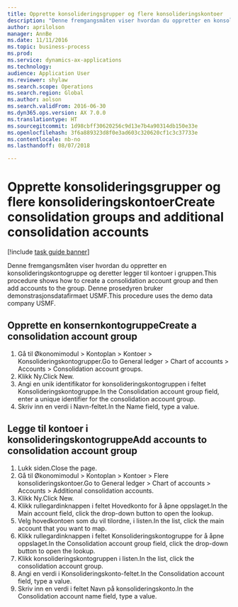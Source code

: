```yaml
--- 
title: Opprette konsolideringsgrupper og flere konsolideringskontoer
description: "Denne fremgangsmåten viser hvordan du oppretter en konsolideringskontogruppe og deretter legger til kontoer i gruppen."
author: aprilolson
manager: AnnBe
ms.date: 11/11/2016
ms.topic: business-process
ms.prod: 
ms.service: dynamics-ax-applications
ms.technology: 
audience: Application User
ms.reviewer: shylaw
ms.search.scope: Operations
ms.search.region: Global
ms.author: aolson
ms.search.validFrom: 2016-06-30
ms.dyn365.ops.version: AX 7.0.0
ms.translationtype: HT
ms.sourcegitcommit: 1d98cbff30620256c9d13e7b4a90314db150e33e
ms.openlocfilehash: 3f6a889323d8f0e3ad603c320620cf1c3c37733e
ms.contentlocale: nb-no
ms.lasthandoff: 08/07/2018

---
```

# <a name="create-consolidation-groups-and-additional-consolidation-accounts"></a><span data-ttu-id="77e40-103">Opprette konsolideringsgrupper og flere konsolideringskontoer</span><span class="sxs-lookup"><span data-stu-id="77e40-103">Create consolidation groups and additional consolidation accounts</span></span>

[!include [task guide banner](../../includes/task-guide-banner.md)]

<span data-ttu-id="77e40-104">Denne fremgangsmåten viser hvordan du oppretter en konsolideringskontogruppe og deretter legger til kontoer i gruppen.</span><span class="sxs-lookup"><span data-stu-id="77e40-104">This procedure shows how to create a consolidation account group and then add accounts to the group.</span></span> <span data-ttu-id="77e40-105">Denne prosedyren bruker demonstrasjonsdatafirmaet USMF.</span><span class="sxs-lookup"><span data-stu-id="77e40-105">This procedure uses the demo data company USMF.</span></span>


## <a name="create-a-consolidation-account-group"></a><span data-ttu-id="77e40-106">Opprette en konsernkontogruppe</span><span class="sxs-lookup"><span data-stu-id="77e40-106">Create a consolidation account group</span></span>
1. <span data-ttu-id="77e40-107">Gå til Økonomimodul > Kontoplan > Kontoer > Konsolideringskontogrupper.</span><span class="sxs-lookup"><span data-stu-id="77e40-107">Go to General ledger > Chart of accounts > Accounts > Consolidation account groups.</span></span>
2. <span data-ttu-id="77e40-108">Klikk Ny.</span><span class="sxs-lookup"><span data-stu-id="77e40-108">Click New.</span></span>
3. <span data-ttu-id="77e40-109">Angi en unik identifikator for konsolideringskontogruppen i feltet Konsolideringskontogruppe.</span><span class="sxs-lookup"><span data-stu-id="77e40-109">In the Consolidation account group field, enter a unique identifier for the consolidation account group.</span></span>
4. <span data-ttu-id="77e40-110">Skriv inn en verdi i Navn-feltet.</span><span class="sxs-lookup"><span data-stu-id="77e40-110">In the Name field, type a value.</span></span>

## <a name="add-accounts-to-consolidation-account-group"></a><span data-ttu-id="77e40-111">Legge til kontoer i konsolideringskontogruppe</span><span class="sxs-lookup"><span data-stu-id="77e40-111">Add accounts to consolidation account group</span></span>
1. <span data-ttu-id="77e40-112">Lukk siden.</span><span class="sxs-lookup"><span data-stu-id="77e40-112">Close the page.</span></span>
2. <span data-ttu-id="77e40-113">Gå til Økonomimodul > Kontoplan > Kontoer > Flere konsolideringskontoer.</span><span class="sxs-lookup"><span data-stu-id="77e40-113">Go to General ledger > Chart of accounts > Accounts > Additional consolidation accounts.</span></span>
3. <span data-ttu-id="77e40-114">Klikk Ny.</span><span class="sxs-lookup"><span data-stu-id="77e40-114">Click New.</span></span>
4. <span data-ttu-id="77e40-115">Klikk rullegardinknappen i feltet Hovedkonto for å åpne oppslaget.</span><span class="sxs-lookup"><span data-stu-id="77e40-115">In the Main account field, click the drop-down button to open the lookup.</span></span>
5. <span data-ttu-id="77e40-116">Velg hovedkontoen som du vil tilordne, i listen.</span><span class="sxs-lookup"><span data-stu-id="77e40-116">In the list, click the main account that you want to map.</span></span>
6. <span data-ttu-id="77e40-117">Klikk rullegardinknappen i feltet Konsolideringskontogruppe for å åpne oppslaget.</span><span class="sxs-lookup"><span data-stu-id="77e40-117">In the Consolidation account group field, click the drop-down button to open the lookup.</span></span>
7. <span data-ttu-id="77e40-118">Klikk konsolideringskontogruppen i listen.</span><span class="sxs-lookup"><span data-stu-id="77e40-118">In the list, click the consolidation account group.</span></span>
8. <span data-ttu-id="77e40-119">Angi en verdi i Konsolideringskonto-feltet.</span><span class="sxs-lookup"><span data-stu-id="77e40-119">In the Consolidation account field, type a value.</span></span>
9. <span data-ttu-id="77e40-120">Skriv inn en verdi i feltet Navn på konsolideringskonto.</span><span class="sxs-lookup"><span data-stu-id="77e40-120">In the Consolidation account name field, type a value.</span></span>



